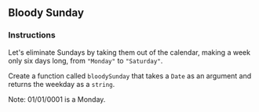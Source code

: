 ## Bloody Sunday

### Instructions

Let's eliminate Sundays by taking them out of the calendar, making a week only six days long, from `"Monday"` to `"Saturday"`.

Create a function called `bloodySunday` that takes a `Date` as an argument and returns the weekday as a `string`.

Note: 01/01/0001 is a Monday.
